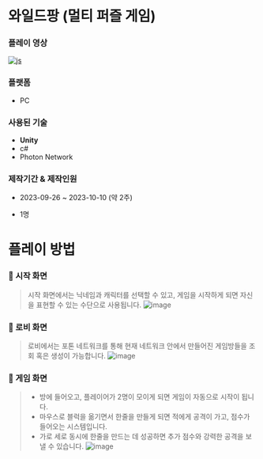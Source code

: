 # 와일드팡 (멀티 퍼즐 게임)
### 플레이 영상
<a href="https://www.youtube.com/watch?v=NFfx2V5oDyQ&t=77s">![js](https://img.shields.io/badge/YouTube-FF0000?style=for-the-badge&logo=youtube&logoColor=white)</a>
### 플랫폼
+ PC
### 사용된 기술
+ **Unity**
+ c#
+ Photon Network
### 제작기간 & 제작인원
+ 2023-09-26 ~ 2023-10-10 (약 2주)
+ 1명

  #
# 플레이 방법
### 👜 시작 화면
> 시작 화면에서는 닉네임과 캐릭터를 선택할 수 있고, 게임을 시작하게 되면 자신을 표현할 수 있는 수단으로 사용됩니다.
![image](https://github.com/jaebins/WildPang/assets/70888275/4c20955c-00f5-4230-8f41-21e7e98fed82)
### 👜 로비 화면
> 로비에서는 포톤 네트워크를 통해 현재 네트워크 안에서 만들어진 게임방들을 조회 혹은 생성이 가능합니다. 
![image](https://github.com/jaebins/WildPang/assets/70888275/0c34f44a-c34f-41f5-90dc-cfe3d93449e5)
### 👜 게임 화면
> * 방에 들어오고, 플레이어가 2명이 모이게 되면 게임이 자동으로 시작이 됩니다.
> * 마우스로 블럭을 옮기면서 한줄을 만들게 되면 적에게 공격이 가고, 점수가 들어오는 시스템입니다.
> * 가로 세로 동시에 한줄을 만드는 데 성공하면 추가 점수와 강력한 공격을 보낼 수 있습니다.
![image](https://github.com/jaebins/WildPang/assets/70888275/41347707-332d-4870-80d3-096d5de2a2ec)


